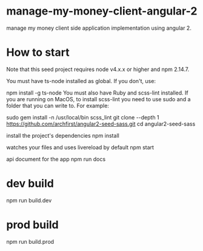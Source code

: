 # manage-my-money-client-angular-2
manage my money client side application implementation using angular 2.

# How to start
Note that this seed project requires node v4.x.x or higher and npm 2.14.7.

You must have ts-node installed as global. If you don't, use:

npm install -g ts-node
You must also have Ruby and scss-lint installed. If you are running on MacOS, to install scss-lint you need to use sudo and a folder that you can write to. For example:

sudo gem install -n /usr/local/bin scss_lint
git clone --depth 1 https://github.com/archfirst/angular2-seed-sass.git cd angular2-seed-sass

install the project's dependencies
npm install

watches your files and uses livereload by default
npm start

api document for the app
npm run docs

# dev build
npm run build.dev

# prod build
npm run build.prod